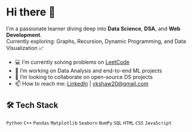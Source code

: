 # Hi there 👋

<!--
**ys09123/ys09123** is a ✨ _special_ ✨ repository because its `README.md` (this file) appears on your GitHub profile.

Here are some ideas to get you started:

- 🔭 I’m currently working on ...
- 🌱 I’m currently learning ...
- 👯 I’m looking to collaborate on ...
- 🤔 I’m looking for help with ...
- 💬 Ask me about ...
- 📫 How to reach me: ...
- 😄 Pronouns: ...
- ⚡ Fun fact: ...
-->

I'm a passionate learner diving deep into **Data Science**, **DSA**, and **Web Development**.  
Currently exploring: Graphs, Recursion, Dynamic Programming, and Data Visualization 📈

- 💻 I’m currently solving problems on [LeetCode](https://leetcode.com/)
- 🌱 I’m working on Data Analysis and end-to-end ML projects
- 🔭 I’m looking to collaborate on open-source DS projects
- 📫 How to reach me: [LinkedIn](https://www.linkedin.com/in/yash-kumar-shaw-22601a22b/) | ykshaw20@gmail.com

## 🛠️ Tech Stack
`Python` `C++` `Pandas` `Matplotlib` `Seaborn` `NumPy` `SQL` `HTML` `CSS` `JavaScript`

